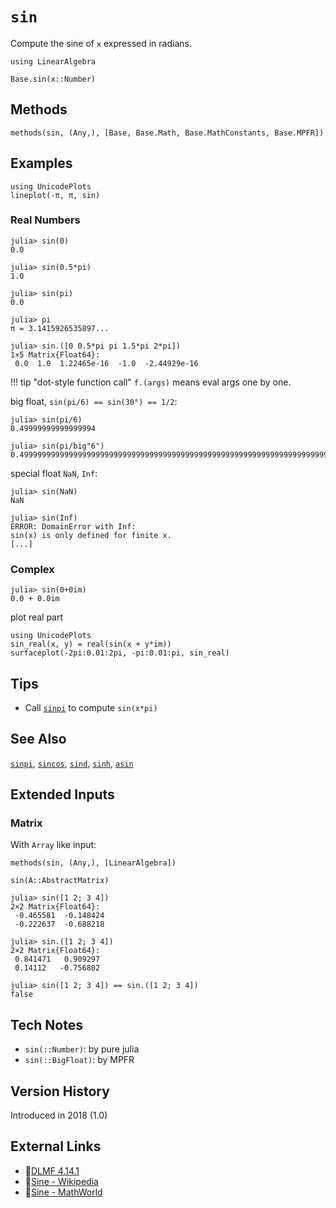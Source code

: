 # `sin`

Compute the sine of `x` expressed in radians.

```@setup repl_only
using LinearAlgebra
```
```@docs
Base.sin(x::Number)
```


## Methods

```@repl
methods(sin, (Any,), [Base, Base.Math, Base.MathConstants, Base.MPFR])
```


## Examples

```@repl
using UnicodePlots
lineplot(-π, π, sin)
```

### Real Numbers
```jldoctest
julia> sin(0)
0.0

julia> sin(0.5*pi)
1.0

julia> sin(pi)
0.0

julia> pi
π = 3.1415926535897...

julia> sin.([0 0.5*pi pi 1.5*pi 2*pi])
1×5 Matrix{Float64}:
 0.0  1.0  1.22465e-16  -1.0  -2.44929e-16
```

!!! tip "dot-style function call"
    `f.(args)` means eval args one by one.

big float, `sin(pi/6) == sin(30°) == 1/2`:
```jldoctest
julia> sin(pi/6)
0.49999999999999994

julia> sin(pi/big"6")
0.4999999999999999999999999999999999999999999999999999999999999999999999999999957
```

special float `NaN`, `Inf`:
```jldoctest
julia> sin(NaN)
NaN

julia> sin(Inf)
ERROR: DomainError with Inf:
sin(x) is only defined for finite x.
[...]
```

### Complex
```jldoctest
julia> sin(0+0im)
0.0 + 0.0im
```

plot real part
```@repl
using UnicodePlots
sin_real(x, y) = real(sin(x + y*im))
surfaceplot(-2pi:0.01:2pi, -pi:0.01:pi, sin_real)
```


## Tips
- Call [`sinpi`](@ref) to compute `sin(x*pi)`


## See Also
[`sinpi`](@ref), [`sincos`](@ref),
[`sind`](@ref), [`sinh`](@ref),
[`asin`](@ref)


## Extended Inputs

### Matrix
With `Array` like input:
```@repl repl_only
methods(sin, (Any,), [LinearAlgebra])
```

```@docs
sin(A::AbstractMatrix)
```

```jldoctest
julia> sin([1 2; 3 4])
2×2 Matrix{Float64}:
 -0.465581  -0.148424
 -0.222637  -0.688218

julia> sin.([1 2; 3 4])
2×2 Matrix{Float64}:
 0.841471   0.909297
 0.14112   -0.756802

julia> sin([1 2; 3 4]) == sin.([1 2; 3 4])
false
```


## Tech Notes
- `sin(::Number)`: by pure julia
- `sin(::BigFloat)`: by MPFR


## Version History
Introduced in 2018 (1.0)


## External Links
- 🔗[DLMF 4.14.1](https://dlmf.nist.gov/4.14.1)
- 🔗[Sine - Wikipedia](https://en.wikipedia.org/wiki/Sine_and_cosine)
- 🔗[Sine - MathWorld](https://mathworld.wolfram.com/Sine.html)
